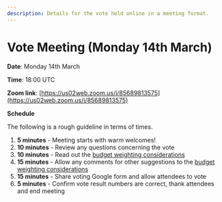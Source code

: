 ```yaml
---
description: Details for the vote held online in a meeting format.
---
```


# Vote Meeting (Monday 14th March)

**Date**: Monday 14th March

**Time**: 18:00 UTC

**Zoom link**: [https://us02web.zoom.us/j/85689813575](https://us02web.zoom.us/j/85689813575)



**Schedule**

The following is a rough guideline in terms of times.

1. **5 minutes** - Meeting starts with warm welcomes!
2. **10 minutes** - Review any questions concerning the vote
3. **10 minutes** - Read out the [budget weighting considerations](https://catalyst-swarm.gitbook.io/catalyst-funding-categories/community-discussion/budget-weighting-considerations)
4. **15 minutes** - Allow any comments for other suggestions to the [budget weighting considerations](https://catalyst-swarm.gitbook.io/catalyst-funding-categories/community-discussion/budget-weighting-considerations)
5. **15 minutes** - Share voting Google form and allow attendees to vote
6. **5 minutes** - Confirm vote result numbers are correct, thank attendees and end meeting
